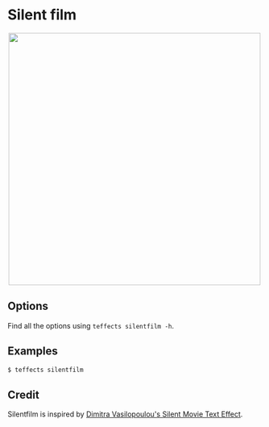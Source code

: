 # Silent film

<p align="center">
<img width="500" src="https://raw.githubusercontent.com/shinokada/teffects/main/images/silentfilm.gif" /> 
</p>

## Options

Find all the options using `teffects silentfilm -h`.

## Examples

```sh
$ teffects silentfilm
```

## Credit

Silentfilm is inspired by [Dimitra Vasilopoulou's Silent Movie Text Effect](https://codepen.io/mimikos/pen/QMjjzy).


